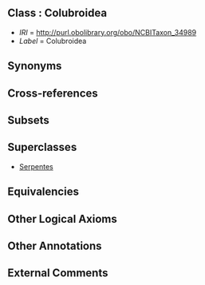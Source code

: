 
## Class : Colubroidea

 * *IRI* = http://purl.obolibrary.org/obo/NCBITaxon_34989
 * *Label* = Colubroidea

## Synonyms


## Cross-references


## Subsets


## Superclasses

 * [Serpentes](../../NCBITaxon/70/NCBITaxon_8570.md)

## Equivalencies


## Other Logical Axioms


## Other Annotations


## External Comments

